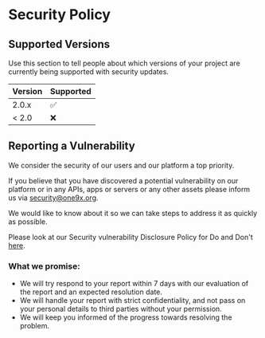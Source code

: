 # Security Policy

## Supported Versions

Use this section to tell people about which versions of your project are
currently being supported with security updates.

| Version | Supported          |
| ------- | ------------------ |
| 2.0.x   | :white_check_mark: |
| < 2.0   | :x:                |

## Reporting a Vulnerability

We consider the security of our users and our platform a top priority. 

If you believe that you have discovered a potential vulnerability on our platform or in any APIs, apps or servers 
or any other assets please inform us via [security@one9x.org](mailto:security@one9x.org). 

We would like to know about it so we can take steps to address it as quickly as possible. 

Please look at our Security vulnerability Disclosure Policy for Do and Don't [here](https://one9x.org/security-disclosure-policy).

### What we promise:
- We will try respond to your report within 7 days with our evaluation of the report and an expected resolution date.
- We will handle your report with strict confidentiality, and not pass on your personal details to third parties without your permission.
- We will keep you informed of the progress towards resolving the problem.

